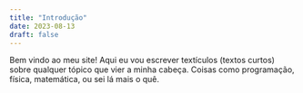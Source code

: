 ```yaml
---
title: "Introdução"
date: 2023-08-13
draft: false
---
```


Bem vindo ao meu site! Aqui eu vou escrever textículos (textos curtos) sobre qualquer tópico que vier a minha cabeça. Coisas como programação, física, matemática, ou sei lá mais o quê.